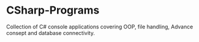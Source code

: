# CSharp-Programs
Collection of C# console applications covering OOP, file handling, Advance consept and database connectivity.  
